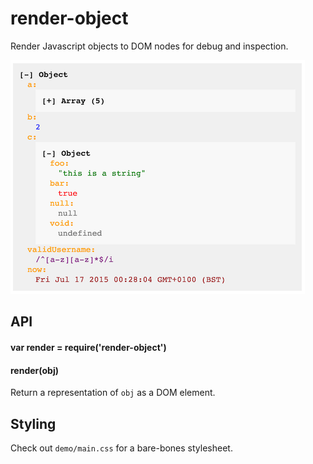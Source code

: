 # render-object

Render Javascript objects to DOM nodes for debug and inspection.

![Screenshot](https://raw.githubusercontent.com/jaz303/render-object/master/screenshot.png)

## API

#### var render = require('render-object')

#### render(obj)

Return a representation of `obj` as a DOM element.

## Styling

Check out `demo/main.css` for a bare-bones stylesheet.